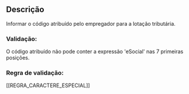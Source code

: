 ## Descrição
Informar o código atribuído pelo empregador para a lotação tributária.
### Validação: 
O código atribuído não pode conter a expressão 'eSocial' nas 7 primeiras posições.
### Regra de validação:
[[REGRA_CARACTERE_ESPECIAL]]